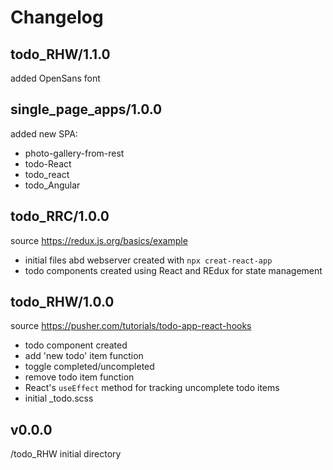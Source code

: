 # Changelog

## todo_RHW/1.1.0

added OpenSans font

## single_page_apps/1.0.0

added new SPA:
- photo-gallery-from-rest
- todo-React
- todo_react
- todo_Angular

## todo_RRC/1.0.0

source https://redux.js.org/basics/example

- initial files abd webserver created with ```npx creat-react-app```
- todo components created using React and REdux for state management

## todo_RHW/1.0.0

source https://pusher.com/tutorials/todo-app-react-hooks

- todo component created
- add 'new todo' item function
- toggle completed/uncompleted
- remove todo item function
- React's ```useEffect``` method for tracking uncomplete todo items
- initial _todo.scss

## v0.0.0
/todo_RHW
initial directory
